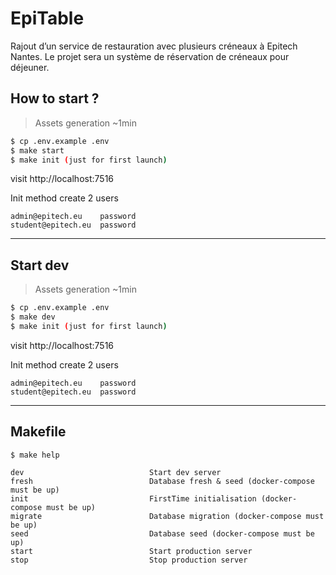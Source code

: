 # EpiTable
Rajout d’un service de restauration avec plusieurs créneaux à Epitech Nantes. Le projet sera un système de réservation de créneaux pour déjeuner.


## How to start ?

> Assets generation ~1min 
```bash
$ cp .env.example .env
$ make start
$ make init (just for first launch)
```
visit http://localhost:7516 <br />

Init method create 2 users
```text
admin@epitech.eu    password
student@epitech.eu  password
``` 
---

## Start dev
> Assets generation ~1min 
```bash
$ cp .env.example .env
$ make dev
$ make init (just for first launch)
```
visit http://localhost:7516 <br />

Init method create 2 users
```text
admin@epitech.eu    password
student@epitech.eu  password
``` 
---

## Makefile

```text
$ make help

dev                            Start dev server
fresh                          Database fresh & seed (docker-compose must be up)
init                           FirstTime initialisation (docker-compose must be up)
migrate                        Database migration (docker-compose must be up)
seed                           Database seed (docker-compose must be up)
start                          Start production server
stop                           Stop production server
```
